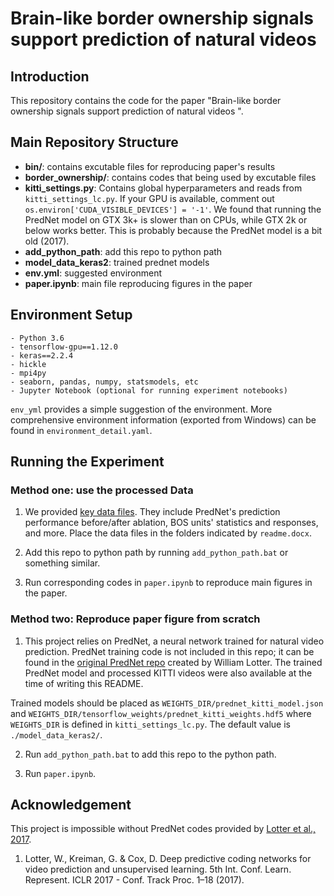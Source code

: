 # Brain-like border ownership signals support prediction of natural videos

## Introduction
This repository contains the code for the paper "Brain-like border ownership signals support prediction of natural videos ".

## Main Repository Structure

- **bin/**: contains excutable files for reproducing paper's results
- **border_ownership/**: contains codes that being used by excutable files
- **kitti_settings.py**: Contains global hyperparameters and reads from `kitti_settings_lc.py`. If your GPU is available, comment out `os.environ['CUDA_VISIBLE_DEVICES'] = '-1'`. We found that running the PredNet model on GTX 3k+ is slower than on CPUs, while GTX 2k or below works better. This is probably because the PredNet model is a bit old (2017).
- **add_python_path**: add this repo to python path
- **model_data_keras2**: trained prednet models
- **env.yml**: suggested environment
- **paper.ipynb**: main file reproducing figures in the paper

## Environment Setup
    - Python 3.6
    - tensorflow-gpu==1.12.0
    - keras==2.2.4
    - hickle
    - mpi4py
    - seaborn, pandas, numpy, statsmodels, etc
    - Jupyter Notebook (optional for running experiment notebooks)

`env_yml` provides a simple suggestion of the environment. More comprehensive environment information (exported from Windows) can be found in `environment_detail.yaml`.

## Running the Experiment

### Method one: use the processed Data
1. We provided [key data files](https://wustl.box.com/s/6j7f4b46gs9uc0u8rhwx5ntn8ivn1l1c). They include PredNet's prediction performance before/after ablation, BOS units' statistics and responses, and more. Place the data files in the folders indicated by `readme.docx`.

2. Add this repo to python path by running `add_python_path.bat` or something similar.

3. Run corresponding codes in `paper.ipynb` to reproduce main figures in the paper.

### Method two: Reproduce paper figure from scratch
1. This project relies on PredNet, a neural network trained for natural video prediction. PredNet training code is not included in this repo; it can be found in the [original PredNet repo](https://coxlab.github.io/prednet/) created by William Lotter. The trained PredNet model and processed KITTI videos were also available at the time of writing this README.

Trained models should be placed as `WEIGHTS_DIR/prednet_kitti_model.json` and `WEIGHTS_DIR/tensorflow_weights/prednet_kitti_weights.hdf5` where `WEIGHTS_DIR` is defined in `kitti_settings_lc.py`. The default value is `./model_data_keras2/`.

2. Run `add_python_path.bat` to add this repo to the python path.

3. Run `paper.ipynb`.

## Acknowledgement ##
This project is impossible without PredNet codes provided by [Lotter et al., 2017](https://coxlab.github.io/prednet/).

1. Lotter, W., Kreiman, G. & Cox, D. Deep predictive coding networks for video prediction and unsupervised learning. 5th Int. Conf. Learn. Represent. ICLR 2017 - Conf. Track Proc. 1–18 (2017).
